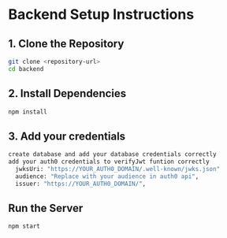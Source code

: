 # Backend Setup Instructions

## 1. Clone the Repository
```bash
git clone <repository-url>
cd backend
```
## 2. Install Dependencies
```bash
npm install
```
## 3. Add your credentials
```bash
create database and add your database credentials correctly
add your auth0 credentials to verifyJwt funtion correctly
  jwksUri: "https://YOUR_AUTH0_DOMAIN/.well-known/jwks.json"
  audience: "Replace with your audience in auth0 api",
  issuer: "https://YOUR_AUTH0_DOMAIN/", 
```
## Run the Server
```bash
npm start

```

